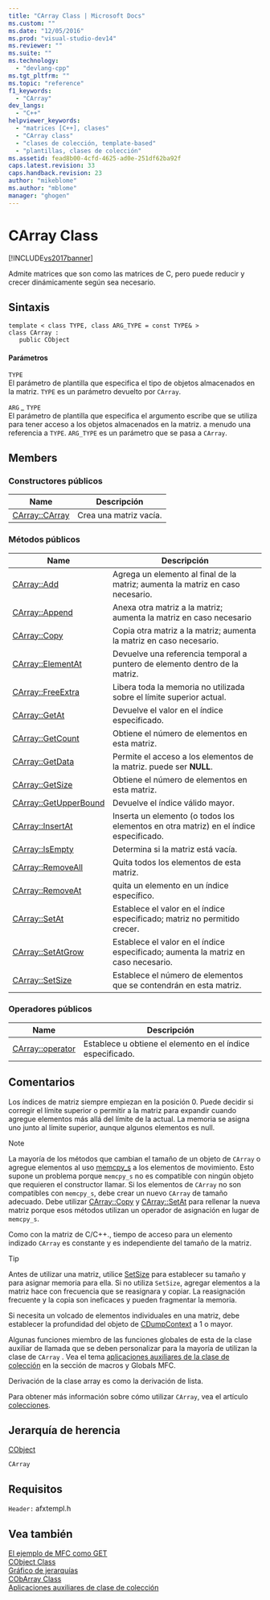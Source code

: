 ```yaml
---
title: "CArray Class | Microsoft Docs"
ms.custom: ""
ms.date: "12/05/2016"
ms.prod: "visual-studio-dev14"
ms.reviewer: ""
ms.suite: ""
ms.technology: 
  - "devlang-cpp"
ms.tgt_pltfrm: ""
ms.topic: "reference"
f1_keywords: 
  - "CArray"
dev_langs: 
  - "C++"
helpviewer_keywords: 
  - "matrices [C++], clases"
  - "CArray class"
  - "clases de colección, template-based"
  - "plantillas, clases de colección"
ms.assetid: fead8b00-4cfd-4625-ad0e-251df62ba92f
caps.latest.revision: 33
caps.handback.revision: 23
author: "mikeblome"
ms.author: "mblome"
manager: "ghogen"
---
```

# CArray Class
[!INCLUDE[vs2017banner](../../assembler/inline/includes/vs2017banner.md)]

Admite matrices que son como las matrices de C, pero puede reducir y crecer dinámicamente según sea necesario.  
  
## Sintaxis  
  
```  
template < class TYPE, class ARG_TYPE = const TYPE& >   
class CArray :   
   public CObject  
```  
  
#### Parámetros  
 `TYPE`  
 El parámetro de plantilla que especifica el tipo de objetos almacenados en la matriz.  `TYPE` es un parámetro devuelto por `CArray`.  
  
 `ARG` *\_* `TYPE`  
 El parámetro de plantilla que especifica el argumento escribe que se utiliza para tener acceso a los objetos almacenados en la matriz.  a menudo una referencia a `TYPE`.  `ARG_TYPE` es un parámetro que se pasa a `CArray`.  
  
## Members  
  
### Constructores públicos  
  
|Name|Descripción|  
|----------|-----------------|  
|[CArray::CArray](../Topic/CArray::CArray.md)|Crea una matriz vacía.|  
  
### Métodos públicos  
  
|Name|Descripción|  
|----------|-----------------|  
|[CArray::Add](../Topic/CArray::Add.md)|Agrega un elemento al final de la matriz; aumenta la matriz en caso necesario.|  
|[CArray::Append](../Topic/CArray::Append.md)|Anexa otra matriz a la matriz; aumenta la matriz en caso necesario|  
|[CArray::Copy](../Topic/CArray::Copy.md)|Copia otra matriz a la matriz; aumenta la matriz en caso necesario.|  
|[CArray::ElementAt](../Topic/CArray::ElementAt.md)|Devuelve una referencia temporal a puntero de elemento dentro de la matriz.|  
|[CArray::FreeExtra](../Topic/CArray::FreeExtra.md)|Libera toda la memoria no utilizada sobre el límite superior actual.|  
|[CArray::GetAt](../Topic/CArray::GetAt.md)|Devuelve el valor en el índice especificado.|  
|[CArray::GetCount](../Topic/CArray::GetCount.md)|Obtiene el número de elementos en esta matriz.|  
|[CArray::GetData](../Topic/CArray::GetData.md)|Permite el acceso a los elementos de la matriz.  puede ser **NULL**.|  
|[CArray::GetSize](../Topic/CArray::GetSize.md)|Obtiene el número de elementos en esta matriz.|  
|[CArray::GetUpperBound](../Topic/CArray::GetUpperBound.md)|Devuelve el índice válido mayor.|  
|[CArray::InsertAt](../Topic/CArray::InsertAt.md)|Inserta un elemento \(o todos los elementos en otra matriz\) en el índice especificado.|  
|[CArray::IsEmpty](../Topic/CArray::IsEmpty.md)|Determina si la matriz está vacía.|  
|[CArray::RemoveAll](../Topic/CArray::RemoveAll.md)|Quita todos los elementos de esta matriz.|  
|[CArray::RemoveAt](../Topic/CArray::RemoveAt.md)|quita un elemento en un índice específico.|  
|[CArray::SetAt](../Topic/CArray::SetAt.md)|Establece el valor en el índice especificado; matriz no permitido crecer.|  
|[CArray::SetAtGrow](../Topic/CArray::SetAtGrow.md)|Establece el valor en el índice especificado; aumenta la matriz en caso necesario.|  
|[CArray::SetSize](../Topic/CArray::SetSize.md)|Establece el número de elementos que se contendrán en esta matriz.|  
  
### Operadores públicos  
  
|Name|Descripción|  
|----------|-----------------|  
|[CArray::operator](../Topic/CArray::operator.md)|Establece u obtiene el elemento en el índice especificado.|  
  
## Comentarios  
 Los índices de matriz siempre empiezan en la posición 0.  Puede decidir si corregir el límite superior o permitir a la matriz para expandir cuando agregue elementos más allá del límite de la actual.  La memoria se asigna uno junto al límite superior, aunque algunos elementos es null.  
  
> [!NOTE]
>  La mayoría de los métodos que cambian el tamaño de un objeto de `CArray` o agregue elementos al uso [memcpy\_s](../../c-runtime-library/reference/memcpy-s-wmemcpy-s.md) a los elementos de movimiento.  Esto supone un problema porque `memcpy_s` no es compatible con ningún objeto que requieren el constructor llamar.  Si los elementos de `CArray` no son compatibles con `memcpy_s`, debe crear un nuevo `CArray` de tamaño adecuado.  Debe utilizar [CArray::Copy](../Topic/CArray::Copy.md) y [CArray::SetAt](../Topic/CArray::SetAt.md) para rellenar la nueva matriz porque esos métodos utilizan un operador de asignación en lugar de `memcpy_s`.  
  
 Como con la matriz de C\/C\+\+., tiempo de acceso para un elemento indizado `CArray` es constante y es independiente del tamaño de la matriz.  
  
> [!TIP]
>  Antes de utilizar una matriz, utilice [SetSize](../Topic/CArray::SetSize.md) para establecer su tamaño y para asignar memoria para ella.  Si no utiliza `SetSize`, agregar elementos a la matriz hace con frecuencia que se reasignara y copiar.  La reasignación frecuente y la copia son ineficaces y pueden fragmentar la memoria.  
  
 Si necesita un volcado de elementos individuales en una matriz, debe establecer la profundidad del objeto de [CDumpContext](../../mfc/reference/cdumpcontext-class.md) a 1 o mayor.  
  
 Algunas funciones miembro de las funciones globales de esta de la clase auxiliar de llamada que se deben personalizar para la mayoría de utilizan la clase de `CArray` .  Vea el tema [aplicaciones auxiliares de la clase de colección](../../mfc/reference/collection-class-helpers.md) en la sección de macros y Globals MFC.  
  
 Derivación de la clase array es como la derivación de lista.  
  
 Para obtener más información sobre cómo utilizar `CArray`, vea el artículo [colecciones](../../mfc/collections.md).  
  
## Jerarquía de herencia  
 [CObject](../../mfc/reference/cobject-class.md)  
  
 `CArray`  
  
## Requisitos  
 `Header:` afxtempl.h  
  
## Vea también  
 [El ejemplo de MFC como GET](../../top/visual-cpp-samples.md)   
 [CObject Class](../../mfc/reference/cobject-class.md)   
 [Gráfico de jerarquías](../../mfc/hierarchy-chart.md)   
 [CObArray Class](../../mfc/reference/cobarray-class.md)   
 [Aplicaciones auxiliares de clase de colección](../../mfc/reference/collection-class-helpers.md)